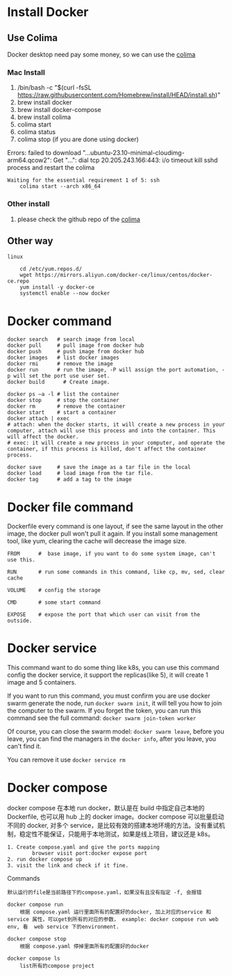 # Install Docker

## Use Colima

Docker desktop need pay some money, so we can use the [colima](https://github.com/abiosoft/colima)

### Mac Install

1. /bin/bash -c "$(curl -fsSL https://raw.githubusercontent.com/Homebrew/install/HEAD/install.sh)"
2. brew install docker
3. brew install docker-compose
4. brew install colima
5. colima start
6. colima status
7. colima stop (if you are done using docker)

Errors:
failed to download "...ubuntu-23.10-minimal-cloudimg-arm64.qcow2": Get "...": dial tcp 20.205.243.166:443: i/o timeout
kill sshd process and restart the colima

    Waiting for the essential requirement 1 of 5: ssh
        colima start --arch x86_64

### Other install

1. please check the github repo of the [colima](https://github.com/abiosoft/colima)

## Other way

    linux

        cd /etc/yum.repos.d/
        wget https://mirrors.aliyun.com/docker-ce/linux/centos/docker-ce.repo
        yum install -y docker-ce
        systemctl enable --now docker

# Docker command

    docker search   # search image from local
    docker pull     # pull image from docker hub
    docker push     # push image from docker hub
    docker images   # list docker images
    docker rmi      # remove the image
    docker run      # run the image, -P will assign the port automation, -p will set the port use user set.
    docker build      # Create image.

    docker ps –a -l # list the container
    docker stop     # stop the container
    docker rm       # remove the container
    docker start    # start a container
    docker attach | exec
    # attach: when the docker starts, it will create a new process in your computer, attach will use this process and into the container. This will affect the docker.
    # exec: it will create a new process in your computer, and operate the container, if this process is killed, don't affect the container process.

    docker save     # save the image as a tar file in the local
    docker load     # load image from the tar file.
    docker tag      # add a tag to the image

# Docker file command

Dockerfile every command is one layout, if see the same layout in the other image, the docker pull won't pull it again. If you install some management tool, like yum, clearing the cache will decrease the image size.

    FROM      #  base image, if you want to do some system image, can't use this.

    RUN       # run some commands in this command, like cp, mv, sed, clear cache

    VOLUME    # config the storage

    CMD       # some start command

    EXPOSE    # expose the port that which user can visit from the outside.

# Docker service

This command want to do some thing like k8s, you can use this command config the docker service, it support the replicas(like 5), it will create 1 image and 5 containers.

If you want to run this command, you must confirm you are use docker swarm generate the node, run `docker swarm init`, it will tell you how to join the computer to the swarm. If you forget the token, you can run this command see the full command: `docker swarm join-token worker`

Of course, you can close the swarm model: `docker swarm leave`, before you leave, you can find the managers in the `docker info`, after you leave, you can't find it.

You can remove it use `docker service rm`

# Docker compose

docker compose 在本地 run docker，默认是在 build 中指定自己本地的 Dockerfile, 也可以用 hub 上的 docker image。docker compose 可以批量启动不同的 docker, 对多个 service，是比较有效的搭建本地环境的方法。没有重试机制，稳定性不能保证，只能用于本地测试，如果是线上项目，建议还是 k8s。

    1. Create compose.yaml and give the ports mapping
            browser visit port:docker expose port
    2. run docker compose up
    3. visit the link and check if it fine.

Commands

    默认运行的file是当前路径下的compose.yaml，如果没有且没有指定 -f, 会报错

    docker compose run
        根据 compose.yaml 运行里面所有的配置好的docker, 加上对应的service 和service 属性，可以get到所有的对应的参数， example: docker compose run web env, 看  web service 下的environment.

    docker compose stop
        根据 compose.yaml 停掉里面所有的配置好的docker

    docker compose ls
        list所有的compose project
